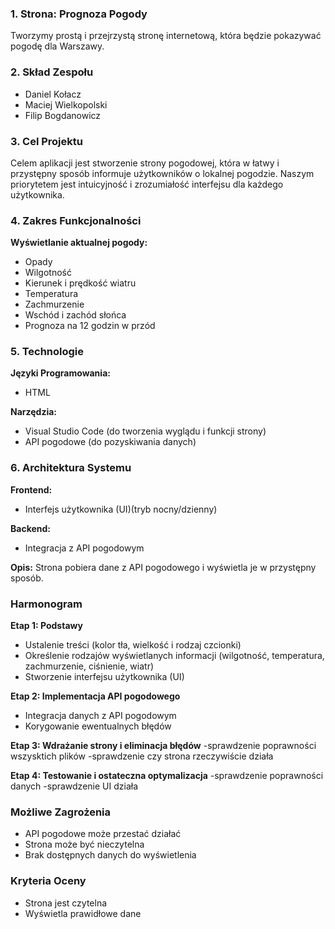 ### 1. Strona: Prognoza Pogody
Tworzymy prostą i przejrzystą stronę internetową, która będzie pokazywać pogodę dla Warszawy.

### 2. Skład Zespołu
- Daniel Kołacz
- Maciej Wielkopolski
- Filip Bogdanowicz

### 3. Cel Projektu
Celem aplikacji jest stworzenie strony pogodowej, która w łatwy i przystępny sposób informuje użytkowników o lokalnej pogodzie. Naszym priorytetem jest intuicyjność i zrozumiałość interfejsu dla każdego użytkownika.

### 4. Zakres Funkcjonalności

**Wyświetlanie aktualnej pogody:**
- Opady
- Wilgotność
- Kierunek i prędkość wiatru
- Temperatura
- Zachmurzenie
- Wschód i zachód słońca
- Prognoza na 12 godzin w przód

### 5. Technologie

**Języki Programowania:**
- HTML

**Narzędzia:**
- Visual Studio Code (do tworzenia wyglądu i funkcji strony)
- API pogodowe (do pozyskiwania danych)

### 6. Architektura Systemu

**Frontend:**
- Interfejs użytkownika (UI)(tryb nocny/dzienny)

**Backend:**
- Integracja z API pogodowym

**Opis:**
Strona pobiera dane z API pogodowego i wyświetla je w przystępny sposób.

### Harmonogram

**Etap 1: Podstawy**
- Ustalenie treści (kolor tła, wielkość i rodzaj czcionki)
- Określenie rodzajów wyświetlanych informacji (wilgotność, temperatura, zachmurzenie, ciśnienie, wiatr)
- Stworzenie interfejsu użytkownika (UI)

**Etap 2: Implementacja API pogodowego**
- Integracja danych z API pogodowym
- Korygowanie ewentualnych błędów

**Etap 3: Wdrażanie strony i eliminacja błędów**
-sprawdzenie poprawności wszysktich plików
-sprawdzenie czy strona rzeczywiście działa

**Etap 4: Testowanie i ostateczna optymalizacja**
-sprawdzenie poprawności danych
-sprawdzenie UI działa

### Możliwe Zagrożenia
- API pogodowe może przestać działać
- Strona może być nieczytelna
- Brak dostępnych danych do wyświetlenia

### Kryteria Oceny
- Strona jest czytelna
- Wyświetla prawidłowe dane
